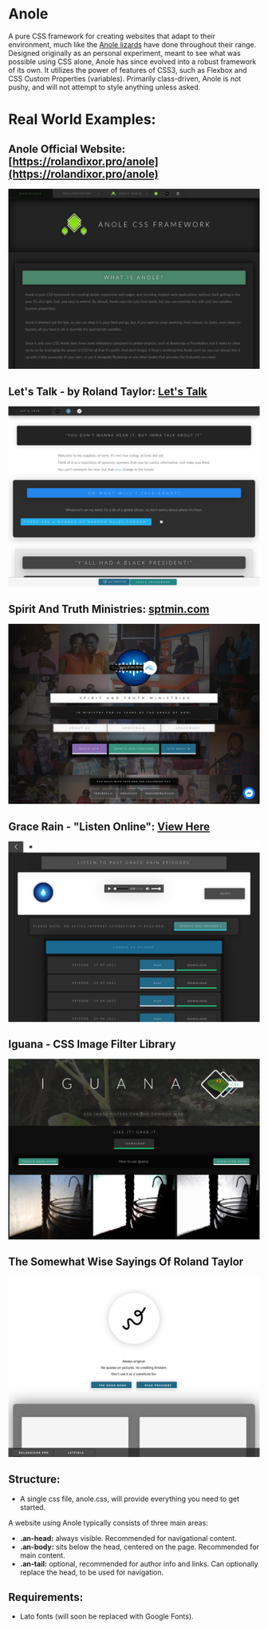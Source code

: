 # Anole
A pure CSS framework for creating websites that adapt to their environment, much like the [Anole lizards](https://en.wikipedia.org/wiki/Dactyloidae) have done throughout their range. Designed originally as an personal experiment, meant to see what was possible using CSS alone, Anole has since evolved into a robust framework of its own. It utilizes the power of features of CSS3, such as Flexbox and CSS Custom Properties (variables). Primarily class-driven, Anole is not pushy, and will not attempt to style anything unless asked.

# Real World Examples:

## Anole Official Website: [https://rolandixor.pro/anole](https://rolandixor.pro/anole)
![Demo Screenshot](demo.png)

## Let's Talk - by Roland Taylor: [Let's Talk](https://rolandixor.pro/letstalk)
![Demo Screenshot](demo1.png)

## Spirit And Truth Ministries: [sptmin.com](https://sptmin.com)
![Demo Screenshot](demo2.png)

## Grace Rain - "Listen Online": [View Here](https://sptmin.com/gracerain/listen)
![Demo Screenshot](demo3.png)

## Iguana - CSS Image Filter Library
![Demo Screenshot](demo4.png)

## The Somewhat Wise Sayings Of Roland Taylor
![Demo Screenshot](demo5.png)

## Structure:
- A single css file, anole.css, will provide everything you need to get started.

A website using Anole typically consists of three main areas:

- **.an-head:** always visible. Recommended for navigational content.
- **.an-body:** sits below the head, centered on the page. Recommended for main content.
- **.an-tail:** optional, recommended for author info and links. Can optionally replace the head, to be used for navigation.

## Requirements:
- Lato fonts (will soon be replaced with Google Fonts).
